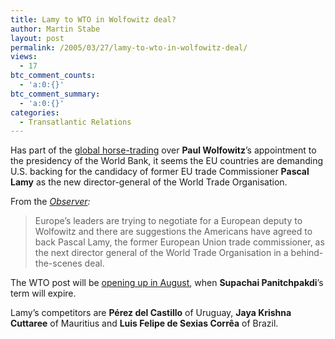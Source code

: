 ```yaml
---
title: Lamy to WTO in Wolfowitz deal?
author: Martin Stabe
layout: post
permalink: /2005/03/27/lamy-to-wto-in-wolfowitz-deal/
views:
  - 17
btc_comment_counts:
  - 'a:0:{}'
btc_comment_summary:
  - 'a:0:{}'
categories:
  - Transatlantic Relations
---
```

Has part of the [global horse-trading][1] over **Paul Wolfowitz**&rsquo;s appointment to the presidency of the World Bank, it seems the EU countries are demanding U.S. backing for the candidacy of former EU trade Commissioner **Pascal Lamy** as the new director-general of the World Trade Organisation. 

From the *[Observer][2]:*

> Europe&rsquo;s leaders are trying to negotiate for a European deputy to Wolfowitz and there are suggestions the Americans have agreed to back Pascal Lamy, the former European Union trade commissioner, as the next director general of the World Trade Organisation in a behind-the-scenes deal.

The WTO post will be [opening up in August][3], when **Supachai Panitchpakdi**&rsquo;s term will expire.

Lamy&rsquo;s competitors are **P&eacute;rez del Castillo** of Uruguay, **Jaya Krishna Cuttaree** of Mauritius and **Luis Felipe de Sexias Corr&ecirc;a** of Brazil.

 [1]: http://www.worldbankpresident.org/archives/000292.php
 [2]: http://politics.guardian.co.uk/economics/story/0,11268,1446128,00.html
 [3]: http://www.wto.org/english/thewto_e/dg_e/dg_selection_process_e.htm